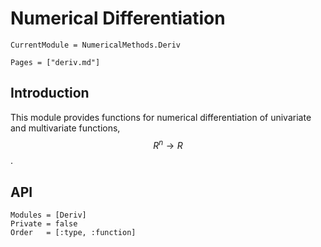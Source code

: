 # Numerical Differentiation

```@meta
CurrentModule = NumericalMethods.Deriv
```

```@contents
Pages = ["deriv.md"]
```

## Introduction

This module provides functions for numerical differentiation of univariate and multivariate functions, $$R^n \to R$$.

## API

```@autodocs
Modules = [Deriv]
Private = false
Order   = [:type, :function]
```
